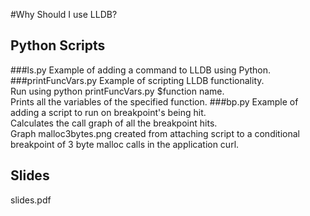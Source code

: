 #Why Should I use LLDB?

## Python Scripts

###ls.py
 Example of adding a command to LLDB using Python.
###printFuncVars.py
 Example of scripting LLDB functionality. <br>
 Run using python printFuncVars.py $function name.<br>
 Prints all the variables of the specified function.
###bp.py 
 Example of adding a script to run on breakpoint's being hit.<br>
 Calculates the call graph of all the breakpoint hits.<br>
 Graph malloc3bytes.png created from attaching script to a conditional breakpoint of 3 byte malloc calls in the application curl.

## Slides
  slides.pdf
